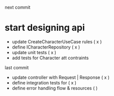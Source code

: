 next commit

# start designing api

- update CreateCharacterUseCase rules ( x )
- define ICharacterRepository ( x )
- update unit tests ( x )
- add tests for Character att contraints

last commit

- update controller with Request | Response ( x )
- define integration tests for ( x )
- define error handling flow & resources ( )
